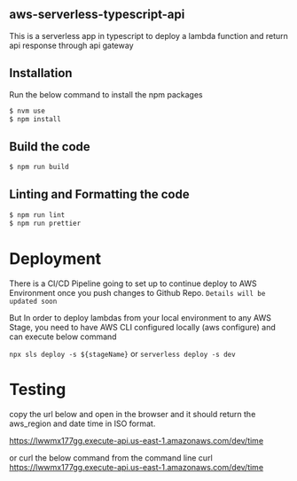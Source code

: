 ## aws-serverless-typescript-api

This is a serverless app in typescript to deploy a lambda function and return api response through api gateway

## Installation

Run the below command to install the npm packages

```bash
$ nvm use
$ npm install
```

## Build the code

```bash
$ npm run build
```

## Linting and Formatting the code

```bash
$ npm run lint
$ npm run prettier
```

# Deployment

There is a CI/CD Pipeline going to set up to continue deploy to AWS Environment once you push changes to Github Repo.
`Details will be updated soon`

But In order to deploy lambdas from your local environment to any AWS Stage, you need to have AWS CLI configured locally (aws configure) and can execute below command

`npx sls deploy -s ${stageName}` or `serverless deploy -s dev`

# Testing

copy the url below and open in the browser and it should return the aws_region and date time in ISO format.

https://lwwmx177gg.execute-api.us-east-1.amazonaws.com/dev/time

or curl the below command from the command line
curl https://lwwmx177gg.execute-api.us-east-1.amazonaws.com/dev/time
